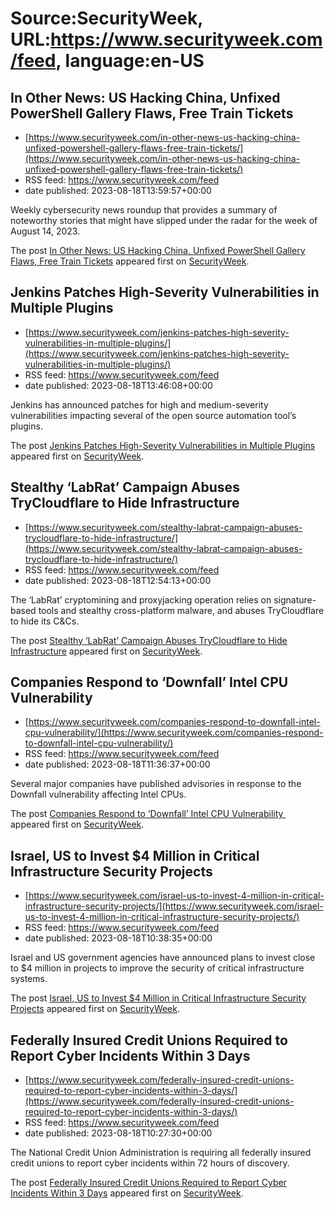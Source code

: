 # Source:SecurityWeek, URL:https://www.securityweek.com/feed, language:en-US

## In Other News: US Hacking China, Unfixed PowerShell Gallery Flaws, Free Train Tickets
 - [https://www.securityweek.com/in-other-news-us-hacking-china-unfixed-powershell-gallery-flaws-free-train-tickets/](https://www.securityweek.com/in-other-news-us-hacking-china-unfixed-powershell-gallery-flaws-free-train-tickets/)
 - RSS feed: https://www.securityweek.com/feed
 - date published: 2023-08-18T13:59:57+00:00

<p>Weekly cybersecurity news roundup that provides a summary of noteworthy stories that might have slipped under the radar for the week of August 14, 2023.</p>
<p>The post <a href="https://www.securityweek.com/in-other-news-us-hacking-china-unfixed-powershell-gallery-flaws-free-train-tickets/" rel="nofollow">In Other News: US Hacking China, Unfixed PowerShell Gallery Flaws, Free Train Tickets</a> appeared first on <a href="https://www.securityweek.com" rel="nofollow">SecurityWeek</a>.</p>

## Jenkins Patches High-Severity Vulnerabilities in Multiple Plugins
 - [https://www.securityweek.com/jenkins-patches-high-severity-vulnerabilities-in-multiple-plugins/](https://www.securityweek.com/jenkins-patches-high-severity-vulnerabilities-in-multiple-plugins/)
 - RSS feed: https://www.securityweek.com/feed
 - date published: 2023-08-18T13:46:08+00:00

<p>Jenkins has announced patches for high and medium-severity vulnerabilities impacting several of the open source automation tool’s plugins.</p>
<p>The post <a href="https://www.securityweek.com/jenkins-patches-high-severity-vulnerabilities-in-multiple-plugins/" rel="nofollow">Jenkins Patches High-Severity Vulnerabilities in Multiple Plugins</a> appeared first on <a href="https://www.securityweek.com" rel="nofollow">SecurityWeek</a>.</p>

## Stealthy ‘LabRat’ Campaign Abuses TryCloudflare to Hide Infrastructure
 - [https://www.securityweek.com/stealthy-labrat-campaign-abuses-trycloudflare-to-hide-infrastructure/](https://www.securityweek.com/stealthy-labrat-campaign-abuses-trycloudflare-to-hide-infrastructure/)
 - RSS feed: https://www.securityweek.com/feed
 - date published: 2023-08-18T12:54:13+00:00

<p>The ‘LabRat’ cryptomining and proxyjacking operation relies on signature-based tools and stealthy cross-platform malware, and abuses TryCloudflare to hide its C&#038;Cs.</p>
<p>The post <a href="https://www.securityweek.com/stealthy-labrat-campaign-abuses-trycloudflare-to-hide-infrastructure/" rel="nofollow">Stealthy &#8216;LabRat&#8217; Campaign Abuses TryCloudflare to Hide Infrastructure</a> appeared first on <a href="https://www.securityweek.com" rel="nofollow">SecurityWeek</a>.</p>

## Companies Respond to ‘Downfall’ Intel CPU Vulnerability
 - [https://www.securityweek.com/companies-respond-to-downfall-intel-cpu-vulnerability/](https://www.securityweek.com/companies-respond-to-downfall-intel-cpu-vulnerability/)
 - RSS feed: https://www.securityweek.com/feed
 - date published: 2023-08-18T11:36:37+00:00

<p>Several major companies have published advisories in response to the Downfall vulnerability affecting Intel CPUs.</p>
<p>The post <a href="https://www.securityweek.com/companies-respond-to-downfall-intel-cpu-vulnerability/" rel="nofollow">Companies Respond to &#8216;Downfall&#8217; Intel CPU Vulnerability </a> appeared first on <a href="https://www.securityweek.com" rel="nofollow">SecurityWeek</a>.</p>

## Israel, US to Invest $4 Million in Critical Infrastructure Security Projects
 - [https://www.securityweek.com/israel-us-to-invest-4-million-in-critical-infrastructure-security-projects/](https://www.securityweek.com/israel-us-to-invest-4-million-in-critical-infrastructure-security-projects/)
 - RSS feed: https://www.securityweek.com/feed
 - date published: 2023-08-18T10:38:35+00:00

<p>Israel and US government agencies have announced plans to invest close to $4 million in projects to improve the security of critical infrastructure systems.</p>
<p>The post <a href="https://www.securityweek.com/israel-us-to-invest-4-million-in-critical-infrastructure-security-projects/" rel="nofollow">Israel, US to Invest $4 Million in Critical Infrastructure Security Projects</a> appeared first on <a href="https://www.securityweek.com" rel="nofollow">SecurityWeek</a>.</p>

## Federally Insured Credit Unions Required to Report Cyber Incidents Within 3 Days
 - [https://www.securityweek.com/federally-insured-credit-unions-required-to-report-cyber-incidents-within-3-days/](https://www.securityweek.com/federally-insured-credit-unions-required-to-report-cyber-incidents-within-3-days/)
 - RSS feed: https://www.securityweek.com/feed
 - date published: 2023-08-18T10:27:30+00:00

<p>The National Credit Union Administration is requiring all federally insured credit unions to report cyber incidents within 72 hours of discovery.</p>
<p>The post <a href="https://www.securityweek.com/federally-insured-credit-unions-required-to-report-cyber-incidents-within-3-days/" rel="nofollow">Federally Insured Credit Unions Required to Report Cyber Incidents Within 3 Days</a> appeared first on <a href="https://www.securityweek.com" rel="nofollow">SecurityWeek</a>.</p>

